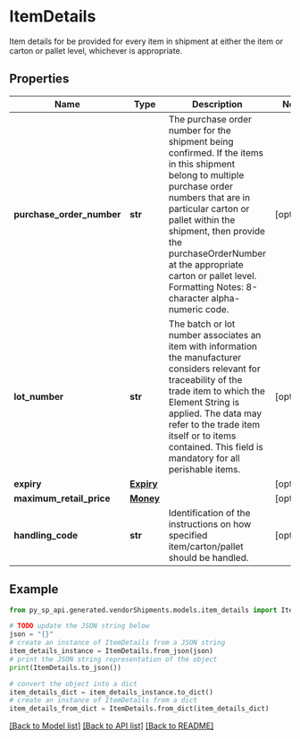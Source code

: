 # ItemDetails

Item details for be provided for every item in shipment at either the item or carton or pallet level, whichever is appropriate.

## Properties

Name | Type | Description | Notes
------------ | ------------- | ------------- | -------------
**purchase_order_number** | **str** | The purchase order number for the shipment being confirmed. If the items in this shipment belong to multiple purchase order numbers that are in particular carton or pallet within the shipment, then provide the purchaseOrderNumber at the appropriate carton or pallet level. Formatting Notes: 8-character alpha-numeric code. | [optional] 
**lot_number** | **str** | The batch or lot number associates an item with information the manufacturer considers relevant for traceability of the trade item to which the Element String is applied. The data may refer to the trade item itself or to items contained. This field is mandatory for all perishable items. | [optional] 
**expiry** | [**Expiry**](Expiry.md) |  | [optional] 
**maximum_retail_price** | [**Money**](Money.md) |  | [optional] 
**handling_code** | **str** | Identification of the instructions on how specified item/carton/pallet should be handled. | [optional] 

## Example

```python
from py_sp_api.generated.vendorShipments.models.item_details import ItemDetails

# TODO update the JSON string below
json = "{}"
# create an instance of ItemDetails from a JSON string
item_details_instance = ItemDetails.from_json(json)
# print the JSON string representation of the object
print(ItemDetails.to_json())

# convert the object into a dict
item_details_dict = item_details_instance.to_dict()
# create an instance of ItemDetails from a dict
item_details_from_dict = ItemDetails.from_dict(item_details_dict)
```
[[Back to Model list]](../README.md#documentation-for-models) [[Back to API list]](../README.md#documentation-for-api-endpoints) [[Back to README]](../README.md)


